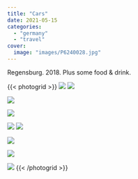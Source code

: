 ```yaml
---
title: "Cars"
date: 2021-05-15
categories:
  - "germany"
  - "travel"
cover:
  image: "images/P6240028.jpg"
---
```


Regensburg. 2018. Plus some food & drink.

{{< photogrid >}}
![](images/IMG_2859.jpg)
![](images/P6240028.jpg)

![](images/IMG_2857.jpg)

![](images/IMG_2817.jpg)

![](images/IMG_2813.jpg)
![](images/IMG_2818.jpg)

![](images/IMG_2812.jpg)

![](images/IMG_2811.jpg)

![](images/T24128.jpg)
{{< /photogrid >}}
